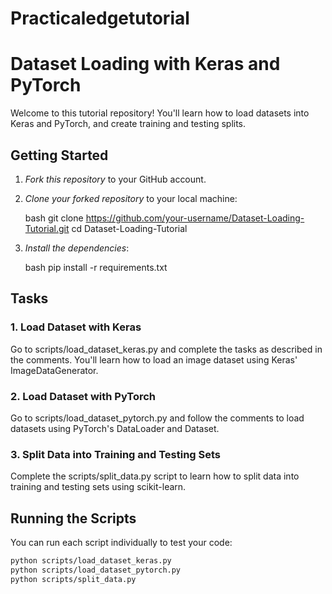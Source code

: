 # Practicaledgetutorial

# Dataset Loading with Keras and PyTorch

Welcome to this tutorial repository! You'll learn how to load datasets into Keras and PyTorch, and create training and testing splits.

## Getting Started

1. *Fork this repository* to your GitHub account.
2. *Clone your forked repository* to your local machine:

    bash
    git clone https://github.com/your-username/Dataset-Loading-Tutorial.git
    cd Dataset-Loading-Tutorial
    

3. *Install the dependencies*:

    bash
    pip install -r requirements.txt
    

## Tasks

### 1. Load Dataset with Keras

Go to scripts/load_dataset_keras.py and complete the tasks as described in the comments. You'll learn how to load an image dataset using Keras' ImageDataGenerator.

### 2. Load Dataset with PyTorch

Go to scripts/load_dataset_pytorch.py and follow the comments to load datasets using PyTorch's DataLoader and Dataset.

### 3. Split Data into Training and Testing Sets

Complete the scripts/split_data.py script to learn how to split data into training and testing sets using scikit-learn.

## Running the Scripts

You can run each script individually to test your code:

```bash
python scripts/load_dataset_keras.py
python scripts/load_dataset_pytorch.py
python scripts/split_data.py
